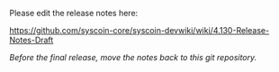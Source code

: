 Please edit the release notes here:

https://github.com/syscoin-core/syscoin-devwiki/wiki/4.130-Release-Notes-Draft

*Before the final release, move the notes back to this git repository.*
